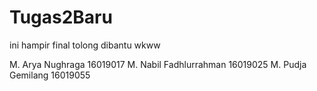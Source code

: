 # Tugas2Baru
ini hampir final tolong dibantu wkww

M. Arya Nughraga          16019017
M. Nabil Fadhlurrahman    16019025
M. Pudja Gemilang         16019055
